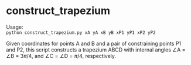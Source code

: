 # construct_trapezium

Usage:  
    `python construct_trapezium.py xA yA xB yB xP1 yP1 xP2 yP2`

Given coordinates for points A and B and a pair of constraining points P1 and P2, this script constructs a trapezium ABCD with internal angles ∠A = ∠B = $`3\pi/4`$, and ∠C = ∠D = $`\pi/4`$, respectively.
